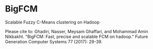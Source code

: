 # BigFCM
Scalable Fuzzy C-Means clustering on Hadoop

Please cite to:
Ghadiri, Nasser, Meysam Ghaffari, and Mohammad Amin Nikbakht. "BigFCM: Fast, precise and scalable FCM on hadoop." Future Generation Computer Systems 77 (2017): 29-39.
